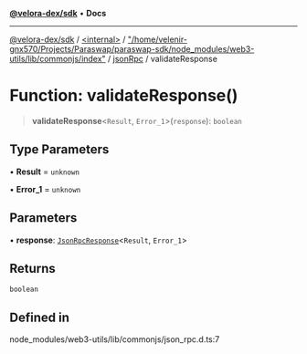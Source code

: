 [**@velora-dex/sdk**](../../../../../../README.md) • **Docs**

***

[@velora-dex/sdk](../../../../../../globals.md) / [\<internal\>](../../../../../README.md) / ["/home/velenir-gnx570/Projects/Paraswap/paraswap-sdk/node\_modules/web3-utils/lib/commonjs/index"](../../../README.md) / [jsonRpc](../README.md) / validateResponse

# Function: validateResponse()

> **validateResponse**\<`Result`, `Error_1`\>(`response`): `boolean`

## Type Parameters

• **Result** = `unknown`

• **Error_1** = `unknown`

## Parameters

• **response**: [`JsonRpcResponse`](../../../../../type-aliases/JsonRpcResponse.md)\<`Result`, `Error_1`\>

## Returns

`boolean`

## Defined in

node\_modules/web3-utils/lib/commonjs/json\_rpc.d.ts:7
